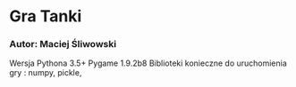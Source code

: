 # Gra Tanki
### Autor: Maciej Śliwowski
Wersja Pythona 3.5+
Pygame 1.9.2b8
Biblioteki konieczne do uruchomienia gry : numpy, pickle,